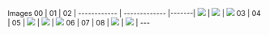 Images
00 | 01 | 02  |
------------ | ------------- |-------|
![](https://github.com/napoles-uach/streamlit_apps/blob/main/Streamlit_Colab/Images/00.png) | ![](https://github.com/napoles-uach/streamlit_apps/blob/main/Streamlit_Colab/Images/01.png) | ![](https://github.com/napoles-uach/streamlit_apps/blob/main/Streamlit_Colab/Images/02.png)
03 | 04 | 05  |
![](https://github.com/napoles-uach/streamlit_apps/blob/main/Streamlit_Colab/Images/03.png) | ![](https://github.com/napoles-uach/streamlit_apps/blob/main/Streamlit_Colab/Images/04.png) | ![](https://github.com/napoles-uach/streamlit_apps/blob/main/Streamlit_Colab/Images/05.png)
06 | 07 | 08  |
![](https://github.com/napoles-uach/streamlit_apps/blob/main/Streamlit_Colab/Images/06.png) | ![](https://github.com/napoles-uach/streamlit_apps/blob/main/Streamlit_Colab/Images/07.png) | ---

